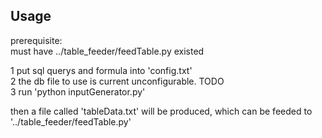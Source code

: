 ## Usage

prerequisite:      
must have ../table_feeder/feedTable.py existed

1 put sql querys and formula into 'config.txt'   
2 the db file to use is current unconfigurable. TODO        
3 run 'python inputGenerator.py'      

then a file called 'tableData.txt' will be produced, which can be feeded to '../table_feeder/feedTable.py'
